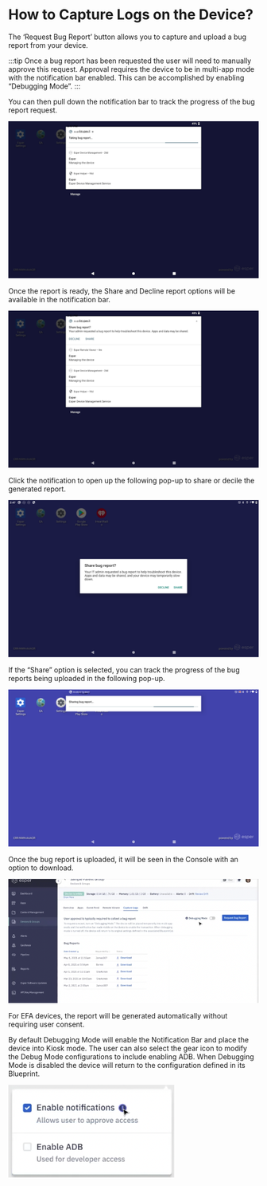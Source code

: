 # How to Capture Logs on the Device?

The ‘Request Bug Report’ button allows you to capture and upload a bug report from your device.

:::tip
Once a bug report has been requested the user will need to manually approve this request. Approval requires the device to be in multi-app mode with the notification bar enabled. This can be accomplished by enabling “Debugging Mode”.
:::

You can then pull down the notification bar to track the progress of the bug report request. 

![](./images/logs/1-log.png)

Once the report is ready, the Share and Decline report options will be available in the notification bar.

  

![](./images/logs/2-share.png)

  

Click the notification to open up the following pop-up to share or decile the generated report.

  

![](./images/logs/3-popup.png)

  

If the “Share” option is selected, you can track the progress of the bug reports being uploaded in the following pop-up.

![](./images/logs/4-generating.png)

  

Once the bug report is uploaded, it will be seen in the Console with an option to download.

![](./images/logs/5-download.png)

For EFA devices, the report will be generated automatically without requiring user consent.

By default Debugging Mode will enable the Notification Bar and place the device into Kiosk mode. The user can also select the gear icon to modify the Debug Mode configurations to include enabling ADB. When Debugging Mode is disabled the device will return to the configuration defined in its Blueprint.

![](./images/logs/6-Adb.png)